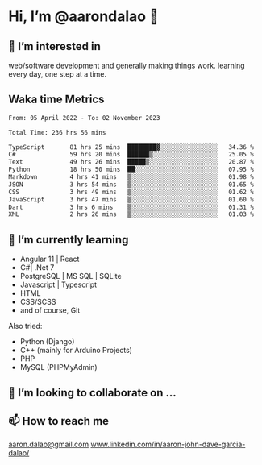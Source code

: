 # __Hi, I’m @aarondalao__ 👋 
## 👀 I’m interested in 
web/software development and generally making things work.
learning every day, one step at a time. 

## Waka time Metrics
<!--START_SECTION:waka-->

```txt
From: 05 April 2022 - To: 02 November 2023

Total Time: 236 hrs 56 mins

TypeScript       81 hrs 25 mins  ████████▓░░░░░░░░░░░░░░░░   34.36 %
C#               59 hrs 20 mins  ██████▒░░░░░░░░░░░░░░░░░░   25.05 %
Text             49 hrs 26 mins  █████▒░░░░░░░░░░░░░░░░░░░   20.87 %
Python           18 hrs 50 mins  ██░░░░░░░░░░░░░░░░░░░░░░░   07.95 %
Markdown         4 hrs 41 mins   ▒░░░░░░░░░░░░░░░░░░░░░░░░   01.98 %
JSON             3 hrs 54 mins   ▒░░░░░░░░░░░░░░░░░░░░░░░░   01.65 %
CSS              3 hrs 49 mins   ▒░░░░░░░░░░░░░░░░░░░░░░░░   01.62 %
JavaScript       3 hrs 47 mins   ▒░░░░░░░░░░░░░░░░░░░░░░░░   01.60 %
Dart             3 hrs 6 mins    ▒░░░░░░░░░░░░░░░░░░░░░░░░   01.31 %
XML              2 hrs 26 mins   ▒░░░░░░░░░░░░░░░░░░░░░░░░   01.03 %
```

<!--END_SECTION:waka-->

## 🌱 I’m currently learning 

- Angular 11 | React 
- C#| .Net 7
- PostgreSQL | MS SQL | SQLite
- Javascript | Typescript
- HTML 
- CSS/SCSS
- and of course, Git 


Also tried:
- Python (Django)
- C++ (mainly for Arduino Projects)
- PHP
- MySQL (PHPMyAdmin)


## 💞️ I’m looking to collaborate on ...

## 📫 How to reach me 
aaron.dalao@gmail.com
www.linkedin.com/in/aaron-john-dave-garcia-dalao/

<!---
aarondalao/aarondalao is a ✨ special ✨ repository because its `README.md` (this file) appears on your GitHub profile.
You can click the Preview link to take a look at your changes.
--->
